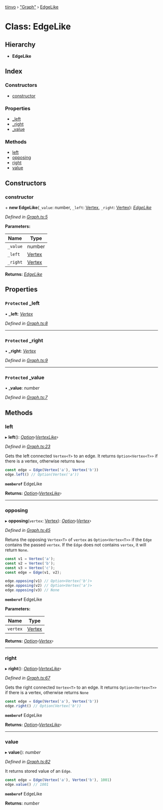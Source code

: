 [tiinvo](../README.md) › ["Graph"](../modules/_graph_.md) › [EdgeLike](_graph_.edgelike.md)

# Class: EdgeLike

## Hierarchy

* **EdgeLike**

## Index

### Constructors

* [constructor](_graph_.edgelike.md#constructor)

### Properties

* [_left](_graph_.edgelike.md#protected-_left)
* [_right](_graph_.edgelike.md#protected-_right)
* [_value](_graph_.edgelike.md#protected-_value)

### Methods

* [left](_graph_.edgelike.md#left)
* [opposing](_graph_.edgelike.md#opposing)
* [right](_graph_.edgelike.md#right)
* [value](_graph_.edgelike.md#value)

## Constructors

###  constructor

\+ **new EdgeLike**(`_value`: number, `_left`: [Vertex](../modules/_graph_.md#vertex), `_right`: [Vertex](../modules/_graph_.md#vertex)): *[EdgeLike](_graph_.edgelike.md)*

*Defined in [Graph.ts:5](https://github.com/OctoD/tiinvo/blob/32d45ae/src/Graph.ts#L5)*

**Parameters:**

Name | Type |
------ | ------ |
`_value` | number |
`_left` | [Vertex](../modules/_graph_.md#vertex) |
`_right` | [Vertex](../modules/_graph_.md#vertex) |

**Returns:** *[EdgeLike](_graph_.edgelike.md)*

## Properties

### `Protected` _left

• **_left**: *[Vertex](../modules/_graph_.md#vertex)*

*Defined in [Graph.ts:8](https://github.com/OctoD/tiinvo/blob/32d45ae/src/Graph.ts#L8)*

___

### `Protected` _right

• **_right**: *[Vertex](../modules/_graph_.md#vertex)*

*Defined in [Graph.ts:9](https://github.com/OctoD/tiinvo/blob/32d45ae/src/Graph.ts#L9)*

___

### `Protected` _value

• **_value**: *number*

*Defined in [Graph.ts:7](https://github.com/OctoD/tiinvo/blob/32d45ae/src/Graph.ts#L7)*

## Methods

###  left

▸ **left**(): *[Option](../modules/_option_.md#option)‹[VertexLike](_graph_.vertexlike.md)›*

*Defined in [Graph.ts:23](https://github.com/OctoD/tiinvo/blob/32d45ae/src/Graph.ts#L23)*

Gets the left connected `Vertex<T>` to an edge. It returns `Option<Vertex<T>>` if there is a vertex, otherwise returns `None`

```ts
const edge = Edge(Vertex('a'), Vertex('b'))
edge.left() // Option(Vertex('a'))
```

**`memberof`** EdgeLike

**Returns:** *[Option](../modules/_option_.md#option)‹[VertexLike](_graph_.vertexlike.md)›*

___

###  opposing

▸ **opposing**(`vertex`: [Vertex](../modules/_graph_.md#vertex)): *[Option](../modules/_option_.md#option)‹[Vertex](../modules/_graph_.md#vertex)›*

*Defined in [Graph.ts:45](https://github.com/OctoD/tiinvo/blob/32d45ae/src/Graph.ts#L45)*

Retuns the opposing `Vertex<T>` of `vertex` as `Option<Vertex<T>>` if the `Edge` contains the passed `vertex`. If the `Edge` does not contains `vertex`, it will return `None`.

```ts
const v1 = Vertex('a');
const v2 = Vertex('b');
const v3 = Vertex('c');
const edge = Edge(v1, v2);

edge.opposing(v1) // Option<Vertex('b')>
edge.opposing(v2) // Option<Vertex('a')>
edge.opposing(v3) // None
```

**`memberof`** EdgeLike

**Parameters:**

Name | Type |
------ | ------ |
`vertex` | [Vertex](../modules/_graph_.md#vertex) |

**Returns:** *[Option](../modules/_option_.md#option)‹[Vertex](../modules/_graph_.md#vertex)›*

___

###  right

▸ **right**(): *[Option](../modules/_option_.md#option)‹[VertexLike](_graph_.vertexlike.md)›*

*Defined in [Graph.ts:67](https://github.com/OctoD/tiinvo/blob/32d45ae/src/Graph.ts#L67)*

Gets the right connected `Vertex<T>` to an edge. It returns `Option<Vertex<T>>` if there is a vertex, otherwise returns `None`

```ts
const edge = Edge(Vertex('a'), Vertex('b'))
edge.right() // Option(Vertex('b'))
```

**`memberof`** EdgeLike

**Returns:** *[Option](../modules/_option_.md#option)‹[VertexLike](_graph_.vertexlike.md)›*

___

###  value

▸ **value**(): *number*

*Defined in [Graph.ts:82](https://github.com/OctoD/tiinvo/blob/32d45ae/src/Graph.ts#L82)*

It returns stored value of an `Edge`.

```ts
const edge = Edge(Vertex('a'), Vertex('b'), 1001)
edge.value() // 1001
```

**`memberof`** EdgeLike

**Returns:** *number*
